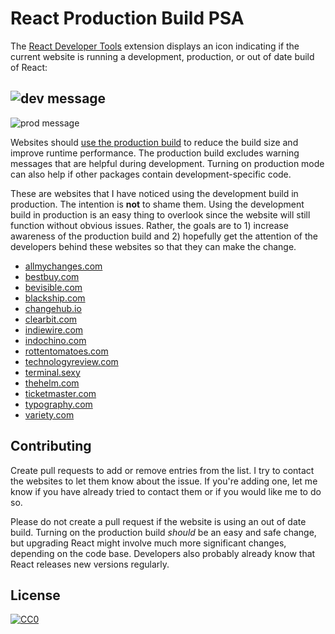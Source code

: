 # React Production Build PSA
The [React Developer Tools](https://github.com/facebook/react-devtools)
extension displays an icon indicating if the current website is running a
development, production, or out of date build of React:

![dev message](https://reactjs.org/static/devtools-dev-e434ce2f7e64f63e597edf03f4465694-1e9b4.png)
---
![prod message](https://reactjs.org/static/devtools-prod-d0f767f80866431ccdec18f200ca58f1-1e9b4.png)

Websites should [use the production
build](https://reactjs.org/docs/optimizing-performance.html#use-the-production-build)
to reduce the build size and improve runtime performance. The production build
excludes warning messages that are helpful during development. Turning on
production mode can also help if other packages contain development-specific
code.

These are websites that I have noticed using the development build in
production. The intention is **not** to shame them. Using the development build
in production is an easy thing to overlook since the website will still
function without obvious issues. Rather, the goals are to 1) increase awareness
of the production build and 2) hopefully get the attention of the developers
behind these websites so that they can make the change.

* [allmychanges.com](https://allmychanges.com/)
* [bestbuy.com](https://www.bestbuy.com/)
* [bevisible.com](https://www.bevisible.com/)
* [blackship.com](https://www.blackship.com/)
* [changehub.io](http://changehub.io/)
* [clearbit.com](https://clearbit.com/)
* [indiewire.com](https://www.indiewire.com/)
* [indochino.com](https://www.indochino.com/)
* [rottentomatoes.com](https://www.rottentomatoes.com/)
* [technologyreview.com](https://www.technologyreview.com/)
* [terminal.sexy](https://terminal.sexy/)
* [thehelm.com](https://thehelm.com/)
* [ticketmaster.com](https://www.ticketmaster.com/)
* [typography.com](https://www.typography.com/)
* [variety.com](https://variety.com/)

## Contributing
Create pull requests to add or remove entries from the list. I try to contact
the websites to let them know about the issue. If you're adding one, let me
know if you have already tried to contact them or if you would like me to do
so.

Please do not create a pull request if the website is using an out of date
build. Turning on the production build *should* be an easy and safe change, but
upgrading React might involve much more significant changes, depending on the
code base. Developers also probably already know that React releases new
versions regularly.

## License
[![CC0](https://licensebuttons.net/p/zero/1.0/88x31.png)](https://creativecommons.org/publicdomain/zero/1.0/)
